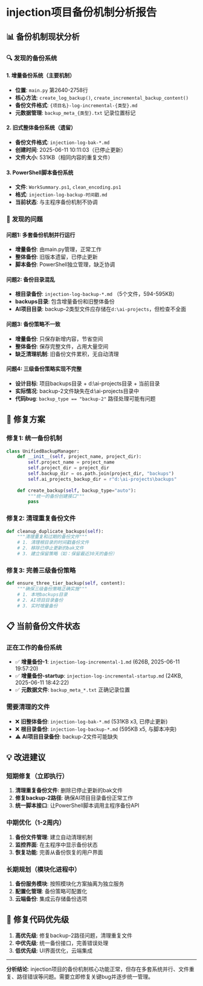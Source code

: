 # injection项目备份机制分析报告

## 📊 **备份机制现状分析**

### 🔍 **发现的备份系统**

#### **1. 增量备份系统（主要机制）**
- **位置**: `main.py` 第2640-2758行
- **核心方法**: `create_log_backup()`, `create_incremental_backup_content()`
- **备份文件格式**: `{项目名}-log-incremental-{类型}.md`
- **元数据管理**: `backup_meta_{类型}.txt` 记录位置标记

#### **2. 旧式整体备份系统（遗留）**
- **备份文件格式**: `injection-log-bak-*.md`
- **创建时间**: 2025-06-11 10:11:03（已停止更新）
- **文件大小**: 531KB（相同内容的重复文件）

#### **3. PowerShell脚本备份系统**
- **文件**: `WorkSummary.ps1`, `clean_encoding.ps1`
- **格式**: `injection-log-backup-时间戳.md`
- **当前状态**: 与主程序备份机制不协调

### 🚨 **发现的问题**

#### **问题1: 多套备份机制并行运行**
- **增量备份**: 由main.py管理，正常工作
- **整体备份**: 旧版本遗留，已停止更新
- **脚本备份**: PowerShell独立管理，缺乏协调

#### **问题2: 备份目录混乱**
- **根目录备份**: `injection-log-backup-*.md` （5个文件，594-595KB）
- **backups目录**: 包含增量备份和旧整体备份
- **AI项目目录**: backup-2类型文件应存储在`d:\ai-projects`，但检查不全面

#### **问题3: 备份策略不一致**
- **增量备份**: 只保存新增内容，节省空间
- **整体备份**: 保存完整文件，占用大量空间
- **缺乏清理机制**: 旧备份文件累积，无自动清理

#### **问题4: 三级备份策略实现不完整**
- **设计目标**: 项目backups目录 + d:\ai-projects目录 + 当前目录
- **实际情况**: backup-2文件缺失在d:\ai-projects目录中
- **代码bug**: `backup_type == "backup-2"` 路径处理可能有问题

## 🎯 **修复方案**

### **修复1: 统一备份机制**
```python
class UnifiedBackupManager:
    def __init__(self, project_name, project_dir):
        self.project_name = project_name
        self.project_dir = project_dir
        self.backup_dir = os.path.join(project_dir, "backups")
        self.ai_projects_backup_dir = r"d:\ai-projects\backups"
        
    def create_backup(self, backup_type="auto"):
        """统一的备份创建接口"""
        pass
```

### **修复2: 清理重复备份文件**
```python
def cleanup_duplicate_backups(self):
    """清理重复和过期的备份文件"""
    # 1. 清理根目录的时间戳备份文件
    # 2. 移除已停止更新的bak文件
    # 3. 建立保留策略（如：保留最近30天的备份）
```

### **修复3: 完善三级备份策略**
```python
def ensure_three_tier_backup(self, content):
    """确保三级备份策略正确实施"""
    # 1. 本地backups目录
    # 2. AI项目目录备份
    # 3. 实时增量备份
```

## 📋 **当前备份文件状态**

### **正在工作的备份系统**
- ✅ **增量备份-1**: `injection-log-incremental-1.md` (626B, 2025-06-11 19:57:20)
- ✅ **增量备份-startup**: `injection-log-incremental-startup.md` (24KB, 2025-06-11 18:42:22)
- ✅ **元数据文件**: `backup_meta_*.txt` 正确记录位置

### **需要清理的文件**
- ❌ **旧整体备份**: `injection-log-bak-*.md` (531KB x3, 已停止更新)
- ❌ **根目录备份**: `injection-log-backup-*.md` (595KB x5, 与脚本冲突)
- ⚠️ **AI项目目录备份**: backup-2文件可能缺失

## 💡 **改进建议**

### **短期修复（立即执行）**
1. **清理重复备份文件**: 删除已停止更新的bak文件
2. **修复backup-2路径**: 确保AI项目目录备份正常工作  
3. **统一脚本接口**: 让PowerShell脚本调用主程序备份API

### **中期优化（1-2周内）**
1. **备份文件管理**: 建立自动清理机制
2. **监控界面**: 在主程序中显示备份状态
3. **恢复功能**: 完善从备份恢复的用户界面

### **长期规划（模块化进程中）**
1. **备份服务模块**: 按照模块化方案抽离为独立服务
2. **配置化管理**: 备份策略可配置化
3. **云端备份**: 集成云存储备份选项

## 🔧 **修复代码优先级**
1. **高优先级**: 修复backup-2路径问题，清理重复文件
2. **中优先级**: 统一备份接口，完善错误处理
3. **低优先级**: UI界面优化，云端集成

---

**分析结论**: injection项目的备份机制核心功能正常，但存在多套系统并行、文件重复、路径错误等问题。需要立即修复关键bug并逐步统一管理。 